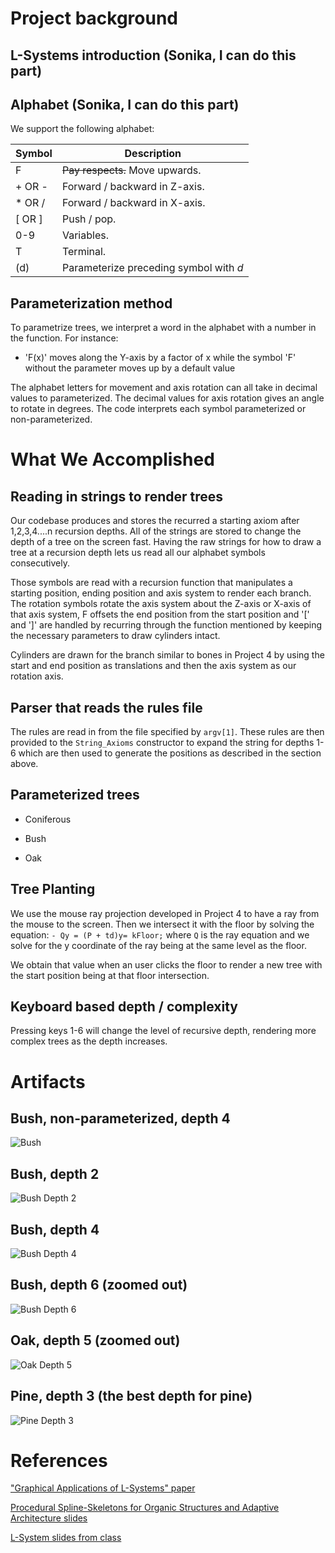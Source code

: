 # Project background

## L-Systems introduction (Sonika, I can do this part)


## Alphabet (Sonika, I can do this part)

We support the following alphabet:

|Symbol|Description|
|------|-----------|
|F|~~Pay respects.~~ Move upwards.|
|+ OR -|Forward / backward in Z-axis.|
|\* OR /|Forward / backward in X-axis.|
|[ OR ]|Push / pop.|
|0-9|Variables.|
|T|Terminal.|
|(d)|Parameterize preceding symbol with *d*|

## Parameterization method

To parametrize trees, we interpret a word in the alphabet with a number in the function. For instance:

- 'F(x)' moves along the Y-axis by a factor of x while the symbol 'F' without the parameter moves up by a default value

The alphabet letters for movement and axis rotation can all take in decimal values to parameterized. The decimal values for axis rotation gives an angle to rotate in degrees. The code interprets each symbol parameterized or non-parameterized.

# What We Accomplished

## Reading in strings to render trees

Our codebase produces and stores the recurred a starting axiom after 1,2,3,4....n recursion depths. All of the strings are stored to change the depth of a tree on the screen fast. Having the raw strings for how to draw a tree at a recursion depth lets us read all our alphabet symbols consecutively.

Those symbols are read with a recursion function that manipulates a starting position, ending position and axis system to render each branch. The rotation symbols rotate the axis system about the Z-axis or X-axis of that axis system, F offsets the end position from the start position and '[' and ']' are handled by recurring through the function mentioned by keeping the necessary parameters to draw cylinders intact.

Cylinders are drawn for the branch similar to bones in Project 4 by using the start and end position as translations and then the axis system as our rotation axis.

## Parser that reads the rules file

The rules are read in from the file specified by `argv[1]`. These rules are then provided to the `String_Axioms` constructor to expand the string for depths 1-6 which are then used to generate the positions as described in the section above.

## Parameterized trees

* Coniferous

* Bush

* Oak

## Tree Planting

We use the mouse ray projection developed in Project 4 to have a ray from the mouse to the screen. Then we intersect it with the floor by solving the equation: `- Qy = (P + td)y= kFloor;` where `Q` is the ray equation and we solve for the y coordinate of the ray being at the same level as the floor.

We obtain that value when an user clicks the floor to render a new tree with the start position being at that floor intersection.

## Keyboard based depth / complexity

Pressing keys 1-6 will change the level of recursive depth, rendering more complex trees as the depth increases.

# Artifacts

## Bush, non-parameterized, depth 4

![Bush](screenshots/bush_nonparameterized.png)

## Bush, depth 2

![Bush Depth 2](screenshots/bush_2.png)

## Bush, depth 4

![Bush Depth 4](screenshots/bush_4.png)

## Bush, depth 6 (zoomed out)

![Bush Depth 6](screenshots/bush_6.png)

## Oak, depth 5 (zoomed out)

![Oak Depth 5](screenshots/oak.png)

## Pine, depth 3 (the best depth for pine)

![Pine Depth 3](screenshots/pine.png)

# References

["Graphical Applications of L-Systems" paper](http://algorithmicbotany.org/papers/graphical.gi86.pdf)

[Procedural Spline-Skeletons for Organic Structures and Adaptive Architecture slides](https://www.google.com/amp/slideplayer.com/amp/9955345/)

[L-System slides from class](https://www.cs.utexas.edu/~theshark/courses/cs354/lectures/cs354-22.pdf)